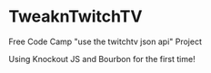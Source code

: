 # TweaknTwitchTV
Free Code Camp "use the twitchtv json api" Project

Using Knockout JS and Bourbon for the first time!
